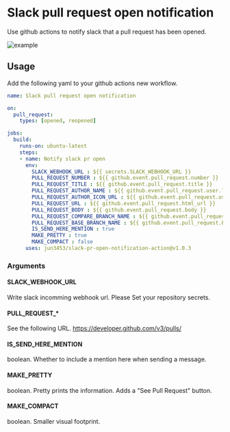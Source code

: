 # Slack pull request open notification
Use github actions to notify slack that a pull request has been opened.

![example](https://raw.githubusercontent.com/jun3453/slack-pr-open-notification-action/images/example.png)

## Usage
Add the following yaml to your github actions new workflow.

```yaml
name: Slack pull request open notification

on:
  pull_request:
    types: [opened, reopened]

jobs:
  build:
    runs-on: ubuntu-latest
    steps:
    - name: Notify slack pr open
      env: 
        SLACK_WEBHOOK_URL : ${{ secrets.SLACK_WEBHOOK_URL }}
        PULL_REQUEST_NUMBER : ${{ github.event.pull_request.number }}
        PULL_REQUEST_TITLE : ${{ github.event.pull_request.title }}
        PULL_REQUEST_AUTHOR_NAME : ${{ github.event.pull_request.user.login }}
        PULL_REQUEST_AUTHOR_ICON_URL : ${{ github.event.pull_request.user.avatar_url }}
        PULL_REQUEST_URL : ${{ github.event.pull_request.html_url }}
        PULL_REQUEST_BODY : ${{ github.event.pull_request.body }}
        PULL_REQUEST_COMPARE_BRANCH_NAME : ${{ github.event.pull_request.head.ref }}
        PULL_REQUEST_BASE_BRANCH_NAME : ${{ github.event.pull_request.base.ref }}
        IS_SEND_HERE_MENTION : true
        MAKE_PRETTY : true
        MAKE_COMPACT : false
      uses: jun3453/slack-pr-open-notification-action@v1.0.3
```

### Arguments
#### SLACK_WEBHOOK_URL
Write slack incomming webhook url. Please Set your repository secrets.

#### PULL_REQUEST_*
See the following URL. https://developer.github.com/v3/pulls/

#### IS_SEND_HERE_MENTION
boolean. Whether to include a mention here when sending a message.

#### MAKE_PRETTY
boolean. Pretty prints the information. Adds a "See Pull Request" button.

#### MAKE_COMPACT
boolean. Smaller visual footprint.